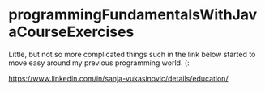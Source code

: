 # programmingFundamentalsWithJavaCourseExercises
Little, but not so more complicated things such in the link below started to move easy around my previous programming world. (:

https://www.linkedin.com/in/sanja-vukasinovic/details/education/
